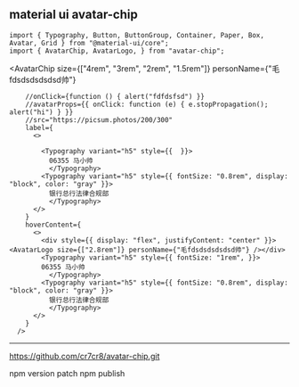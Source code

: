 material ui  avatar-chip
------------------------------------

    import { Typography, Button, ButtonGroup, Container, Paper, Box, Avatar, Grid } from "@material-ui/core";
    import { AvatarChip, AvatarLogo, } from "avatar-chip";



  <AvatarChip
        size={["4rem", "3rem", "2rem", "1.5rem"]} personName={"毛fdsdsdsdsdsd帅"}

        //onClick={function () { alert("fdfdsfsd") }}
        //avatarProps={{ onClick: function (e) { e.stopPropagation(); alert("hi") } }}
        //src="https://picsum.photos/200/300"
        label={
          <>

            <Typography variant="h5" style={{  }}>
              06355 马小帅
              </Typography>
            <Typography variant="h5" style={{ fontSize: "0.8rem", display: "block", color: "gray" }}>
              银行总行法律合规部
              </Typography>
          </>
        }
        hoverContent={
          <>
            <div style={{ display: "flex", justifyContent: "center" }}><AvatarLogo size={["2.8rem"]} personName={"毛fdsdsdsdsdsd帅"} /></div>
            <Typography variant="h5" style={{ fontSize: "1rem", }}>
            06355 马小帅
              </Typography>
            <Typography variant="h5" style={{ fontSize: "0.8rem", display: "block", color: "gray" }}>
              银行总行法律合规部
              </Typography>
          </>
        }
      />


------------------------------------


https://github.com/cr7cr8/avatar-chip.git

npm version patch
npm publish

